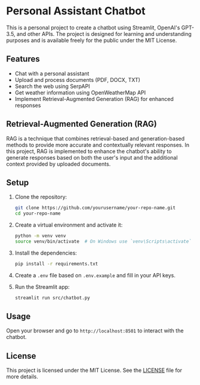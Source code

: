 # Personal Assistant Chatbot

This is a personal project to create a chatbot using Streamlit, OpenAI's GPT-3.5, and other APIs. The project is designed for learning and understanding purposes and is available freely for the public under the MIT License.

## Features

- Chat with a personal assistant
- Upload and process documents (PDF, DOCX, TXT)
- Search the web using SerpAPI
- Get weather information using OpenWeatherMap API
- Implement Retrieval-Augmented Generation (RAG) for enhanced responses

## Retrieval-Augmented Generation (RAG)

RAG is a technique that combines retrieval-based and generation-based methods to provide more accurate and contextually relevant responses. In this project, RAG is implemented to enhance the chatbot's ability to generate responses based on both the user's input and the additional context provided by uploaded documents.

## Setup

1. Clone the repository:
    ```sh
    git clone https://github.com/yourusername/your-repo-name.git
    cd your-repo-name
    ```

2. Create a virtual environment and activate it:
    ```sh
    python -m venv venv
    source venv/bin/activate  # On Windows use `venv\Scripts\activate`
    ```

3. Install the dependencies:
    ```sh
    pip install -r requirements.txt
    ```

4. Create a `.env` file based on `.env.example` and fill in your API keys.

5. Run the Streamlit app:
    ```sh
    streamlit run src/chatbot.py
    ```

## Usage

Open your browser and go to `http://localhost:8501` to interact with the chatbot.

## License

This project is licensed under the MIT License. See the [LICENSE](LICENSE) file for more details.
